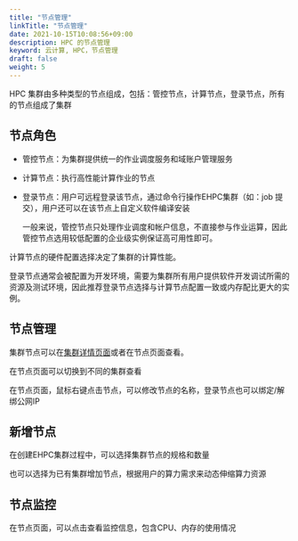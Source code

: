 ```yaml
---
title: "节点管理"
linkTitle: "节点管理"
date: 2021-10-15T10:08:56+09:00
description: HPC 的节点管理
keyword: 云计算, HPC，节点管理
draft: false
weight: 5
---
```


HPC 集群由多种类型的节点组成，包括：管控节点，计算节点，登录节点，所有的节点组成了集群

## 节点角色

* 管控节点：为集群提供统一的作业调度服务和域账户管理服务

* 计算节点：执行高性能计算作业的节点

* 登录节点：用户可远程登录该节点，通过命令行操作EHPC集群（如：job 提交），用户还可以在该节点上自定义软件编译安装

   一般来说，管控节点只处理作业调度和帐户信息，不直接参与作业运算，因此管控节点选用较低配置的企业级实例保证高可用性即可。

计算节点的硬件配置选择决定了集群的计算性能。

登录节点通常会被配置为开发环境，需要为集群所有用户提供软件开发调试所需的资源及测试环境，因此推荐登录节点选择与计算节点配置一致或内存配比更大的实例。


## 节点管理

集群节点可以在[集群详情页面](../base/#节点管理)或者在节点页面查看。

在节点页面可以切换到不同的集群查看

在节点页面，鼠标右键点击节点，可以修改节点的名称，登录节点也可以绑定/解绑公网IP



## 新增节点

在创建EHPC集群过程中，可以选择集群节点的规格和数量

也可以选择为已有集群增加节点，根据用户的算力需求来动态伸缩算力资源




## 节点监控

在节点页面，可以点击查看监控信息，包含CPU、内存的使用情况

